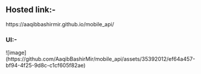 <h2>Hosted link:-</h2>
https://aaqibbashirmir.github.io/mobile_api/<br>
<h3>UI:-</h3>
![image](https://github.com/AaqibBashirMir/mobile_api/assets/35392012/ef64a457-bf94-4f25-9d8c-c1cf605f82ae)

